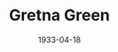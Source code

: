 ---
title: Gretna Green
date: 1933-04-18
closing_date: 
layout: productions
featured_image: 
image_caption:
image_credit:
playbill:
category:
Theatre: Theatre Jacksonville
cast:
  Mary Ewing Boyd: Avis Linley
  Roselyn Hightower: Maria Linley
  Gordon McCauley: Thomas Linley
crew:
  Director: Gertrude F. Jacobi
  Costumes: Will Louis
  Staging: 
    - Drummond Paul, Jr.
understudies:
orchestra:
external_links:
---